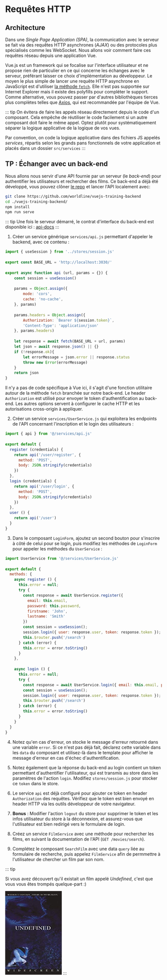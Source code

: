 # Requêtes HTTP

## Architecture

Dans une *Single Page Application (SPA)*, la communication avec le serveur se fait via des requêtes HTTP asynchrones (*AJAX*) ou des protocoles plus spécialisés comme les WebSocket. Nous allons voir comment faire ces requêtes réseau depuis une application Vue.

Vue.js est un framework qui se focalise sur l'interface utilisateur et ne propose rien de particulier en ce qui concerne les échanges avec le serveur, préférant laisser ce choix d'implémentation au développeur. Le moyen le plus simple de lancer une requête HTTP asynchrone en JavaScript est d'utiliser [la méthode `fetch`](https://developer.mozilla.org/fr/docs/Web/API/Fetch_API/Using_Fetch). Elle n'est pas supportée sur Internet Explorer mais il existe des polyfills pour compléter le support. Comme alternative, vous pouvez passer par d'autres bibliothèques tierces plus complètes telles que [Axios](https://github.com/axios/axios), qui est recommandée par l'équipe de Vue.

::: tip
On évitera de faire les appels réseau directement depuis le code d'un composant. Cela empêche de réutiliser le code facilement si un autre composant doit faire le même appel. Optez plutôt pour systématiquement séparer la logique applicative de la logique de vos vues.

Par convention, on code la logique applicative dans des fichiers JS appelés *services*, répartis selon les grands pans fonctionnels de votre application et placés dans un dossier `src/services`
:::

## TP : Échanger avec un back-end

Nous allons nous servir d'une API fournie par un serveur (le *back-end*) pour authentifier les utilisateurs et rechercher des films. Ce back-end a déjà été développé, vous pouvez clôner [le repo](https://github.com/worldline/vuejs-training-backend) et lancer l'API localement avec:

```bash
git clone https://github.com/worldline/vuejs-training-backend
cd ./vuejs-training-backend/
npm install
npm run serve
```

::: tip
Une fois le serveur démarré, le contrat d'interface du back-end est disponible ici : [api-docs](http://localhost:3030/api-docs/)
:::

1. Créer un service générique `services/api.js` permettant d'appeler le backend, avec ce contenu :

```js
import { useSession } from '../stores/session.js'

export const BASE_URL = 'http://localhost:3030/'

export async function api (url, params = {}) {
    const session = useSession()

    params = Object.assign({
        mode: 'cors',
        cache: 'no-cache',
    }, params)

    params.headers = Object.assign({
        Authorization: `Bearer ${session.token}`,
        'Content-Type': 'application/json'
    }, params.headers)

    let response = await fetch(BASE_URL + url, params)
    let json = await response.json() || {}
    if (!response.ok){
        let errorMessage = json.error || response.status
        throw new Error(errorMessage)
    }
    return json
}
```

Il n'y a pas de code spécifique à Vue ici, il s'agit d'une fonction utilitaire autour de la méthode `fetch` branchée sur notre back-end. Le header `Authorization` est utilisé pour envoyer le token d'authentification au back-end. Les autres options servent à configurer le cache HTTP et les autorisations cross-origin à appliquer.

2. Créer un service `services/UserService.js` qui exploitera les endpoints de l'API concernant l'inscription et le login des utilisateurs :

```js
import { api } from '@/services/api.js'

export default {
  register (credentials) {
    return api('/user/register', {
      method: 'POST',
      body: JSON.stringify(credentials)
    })
  },
  login (credentials) {
    return api('/user/login', {
      method: 'POST',
      body: JSON.stringify(credentials)
    })
  },
  user () {
    return api('/user')
  }
}
```

3. Dans le composant `LoginForm`, ajoutez un second bouton pour s'inscrire à côté de celui pour se login, puis modifiez les méthodes de `LoginForm` pour appeler les méthodes du `UserService` :

```js
import UserService from '@/services/UserService.js'

export default {
  methods: {
    async register () {
      this.error = null;
      try {
        const response = await UserService.register({
          email: this.email,
          password: this.password,
          firstname: 'John',
          lastname: 'Smith'
        })
        const session = useSession();
        session.login({ user: response.user, token: response.token });
        this.$router.push('/search')
      } catch (error) {
        this.error = error.toString()
      }
    },

    async login () {
      this.error = null;
      try {
        const response = await UserService.login({ email: this.email, password: this.password })
        const session = useSession();
        session.login({ user: response.user, token: response.token });
        this.$router.push('/search')
      } catch (error) {
        this.error = error.toString()
      }
    }
  }
}
```

4. Notez qu'en cas d'erreur, on stocke le message d'erreur retourné dans une variable `error`. Si ce n'est pas déjà fait, déclarez cette variable dans les `data` du composant et utilisez-là dans le template pour afficher le message d'erreur en cas d'échec d'authentification.

5. Notez également que la réponse du back-end au login contient un token permettant d'authentifier l'utilisateur, qui est transmis au store dans les paramètres de l'action `login`. Modifiez `stores/session.js` pour stocker ce `token` dans le store.

6. Le service `api` est déjà configuré pour ajouter ce token en header `Authorization` des requêtes. Vérifiez que le token est bien envoyé en header HTTP via les outils développeur de votre navigateur.

7. **Bonus** : Modifier l'action `logout` du store pour supprimer le token et les infos utilisateur du store à la déconnexion, et assurez-vous que l'utilisateur est bien redirigé vers le formulaire de login.

8. Créez un service `FilmService` avec une méthode pour rechercher les films, en suivant la documentation de l'API (`GET /movies/search`).

9. Complétez le composant `SearchFilm` avec une data `query` liée au formulaire de recherche, puis appelez `FilmService` afin de permmettre à l'utilisateur de chercher un film par son nom.

::: tip

Si vous avez découvert qu'il existait un film appelé *Undefined*, c'est que vous vous êtes trompés quelque-part :)

![Undefined, the movie](../../assets/undefined.jpg)
:::
